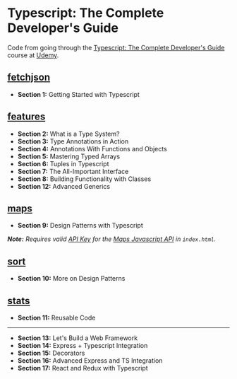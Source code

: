 # Typescript: The Complete Developer's Guide

Code from going through the [Typescript: The Complete Developer's Guide](https://www.udemy.com/typescript-the-complete-developers-guide/) course at [Udemy](https://www.udemy.com).

## [fetchjson](fetchjson)

- **Section 1:** Getting Started with Typescript

## [features](features)

- **Section 2:** What is a Type System?
- **Section 3:** Type Annotations in Action
- **Section 4:** Annotations With Functions and Objects
- **Section 5:** Mastering Typed Arrays
- **Section 6:** Tuples in Typescript
- **Section 7:** The All-Important Interface
- **Section 8:** Building Functionality with Classes
- **Section 12:** Advanced Generics

## [maps](maps)

- **Section 9:** Design Patterns with Typescript

_**Note:** Requires valid [API Key](https://console.developers.google.com/apis/dashboard) for the [Maps Javascript API](https://console.developers.google.com/apis/library/maps-backend.googleapis.com) in `index.html`._

## [sort](sort)

- **Section 10:** More on Design Patterns

## [stats](stats)

- **Section 11:** Reusable Code

---

- **Section 13:** Let's Build a Web Framework
- **Section 14:** Express + Typescript Integration
- **Section 15:** Decorators
- **Section 16:** Advanced Express and TS Integration
- **Section 17:** React and Redux with Typescript
